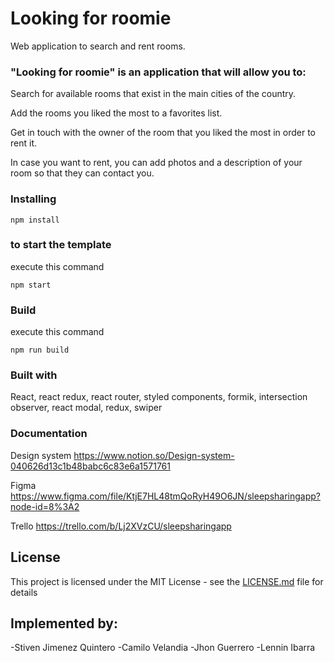 # Looking for roomie

Web application to search and rent rooms.

### "Looking for roomie" is an application that will allow you to:

Search for available rooms that exist in the main cities of the country.

Add the rooms you liked the most to a favorites list.

Get in touch with the owner of the room that you liked the most in order to rent it.

In case you want to rent, you can add photos and a description of your room so that they can contact you.

### Installing

```
npm install
```

### to start the template

execute this command

```
npm start
```

### Build

execute this command

```
npm run build
```

### Built with

React, react redux, react router, styled components, formik, intersection observer, react modal, redux, swiper

### Documentation

Design system
https://www.notion.so/Design-system-040626d13c1b48babc6c83e6a1571761

Figma
https://www.figma.com/file/KtjE7HL48tmQoRyH49O6JN/sleepsharingapp?node-id=8%3A2

Trello
https://trello.com/b/Lj2XVzCU/sleepsharingapp

## License

This project is licensed under the MIT License - see the [LICENSE.md](LICENSE.md) file for details

## Implemented by:

-Stiven Jimenez Quintero
-Camilo Velandia
-Jhon Guerrero
-Lennin Ibarra
